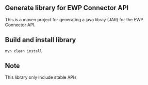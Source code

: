 ## Generate library for EWP Connector API

This is a maven project for generating a java libray (JAR) for the EWP Connector API.

## Build and install library
```
mvn clean install
```

## Note
This library only include stable APIs
